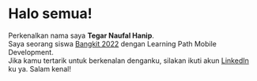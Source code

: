 # Halo semua!

Perkenalkan nama saya **Tegar Naufal Hanip**.\
Saya seorang siswa [Bangkit 2022](https://grow.google/intl/id_id/bangkit/) dengan Learning Path Mobile Development.\
Jika kamu tertarik untuk berkenalan denganku, silakan ikuti akun [LinkedIn](https://www.linkedin.com/in/tegar-naufal-hanip-2b07761b9/) ku ya. Salam kenal!
